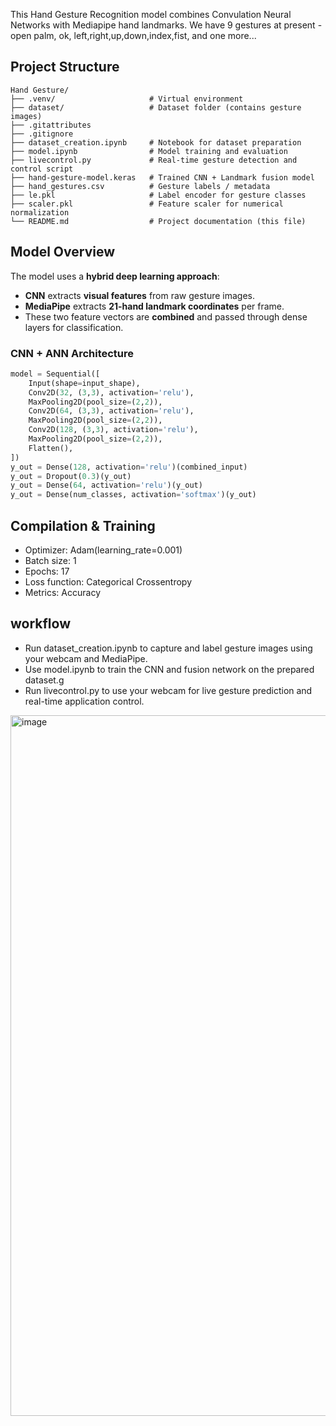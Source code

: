 This Hand Gesture Recognition model combines Convulation Neural Networks with Mediapipe hand landmarks.
We have 9 gestures at present - open palm, ok, left,right,up,down,index,fist, and one more...

## Project Structure
```
Hand Gesture/
├── .venv/                     # Virtual environment
├── dataset/                   # Dataset folder (contains gesture images)
├── .gitattributes
├── .gitignore
├── dataset_creation.ipynb     # Notebook for dataset preparation
├── model.ipynb                # Model training and evaluation
├── livecontrol.py             # Real-time gesture detection and control script
├── hand-gesture-model.keras   # Trained CNN + Landmark fusion model
├── hand_gestures.csv          # Gesture labels / metadata
├── le.pkl                     # Label encoder for gesture classes
├── scaler.pkl                 # Feature scaler for numerical normalization
└── README.md                  # Project documentation (this file)
```
## Model Overview

The model uses a **hybrid deep learning approach**:
- **CNN** extracts **visual features** from raw gesture images.
- **MediaPipe** extracts **21-hand landmark coordinates** per frame.
- These two feature vectors are **combined** and passed through dense layers for classification.

###  CNN + ANN Architecture
```python
model = Sequential([
    Input(shape=input_shape),
    Conv2D(32, (3,3), activation='relu'),
    MaxPooling2D(pool_size=(2,2)),
    Conv2D(64, (3,3), activation='relu'),
    MaxPooling2D(pool_size=(2,2)),
    Conv2D(128, (3,3), activation='relu'),
    MaxPooling2D(pool_size=(2,2)),
    Flatten(),
])
y_out = Dense(128, activation='relu')(combined_input)
y_out = Dropout(0.3)(y_out)
y_out = Dense(64, activation='relu')(y_out)
y_out = Dense(num_classes, activation='softmax')(y_out) 
```
## Compilation & Training
- Optimizer: Adam(learning_rate=0.001)
- Batch size: 1
- Epochs: 17
- Loss function: Categorical Crossentropy
- Metrics: Accuracy

## workflow
- Run dataset_creation.ipynb to capture and label gesture images using your webcam and MediaPipe.
- Use model.ipynb to train the CNN and fusion network on the prepared dataset.g
- Run livecontrol.py to use your webcam for live gesture prediction and real-time application control.

<img width="1919" height="1121" alt="image" src="https://github.com/user-attachments/assets/571e52e7-28aa-47d3-bd61-41724746e8c3" />
